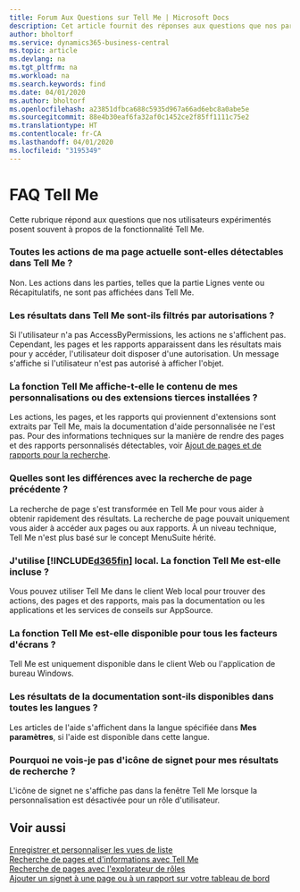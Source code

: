 ```yaml
---
title: Forum Aux Questions sur Tell Me | Microsoft Docs
description: Cet article fournit des réponses aux questions que nos partenaires et clients posent souvent sur Tell Me.
author: bholtorf
ms.service: dynamics365-business-central
ms.topic: article
ms.devlang: na
ms.tgt_pltfrm: na
ms.workload: na
ms.search.keywords: find
ms.date: 04/01/2020
ms.author: bholtorf
ms.openlocfilehash: a23851dfbca688c5935d967a66ad6ebc8a0abe5e
ms.sourcegitcommit: 88e4b30eaf6fa32af0c1452ce2f85ff1111c75e2
ms.translationtype: HT
ms.contentlocale: fr-CA
ms.lasthandoff: 04/01/2020
ms.locfileid: "3195349"
---
```

# <a name="tell-me-faq"></a>FAQ Tell Me
Cette rubrique répond aux questions que nos utilisateurs expérimentés posent souvent à propos de la fonctionnalité Tell Me.

### <a name="are-all-actions-from-my-current-page-discoverable-in-tell-me"></a>Toutes les actions de ma page actuelle sont-elles détectables dans Tell Me ?
Non. Les actions dans les parties, telles que la partie Lignes vente ou Récapitulatifs, ne sont pas affichées dans Tell Me.

### <a name="are-the-results-in-tell-me-filtered-by-permissions"></a>Les résultats dans Tell Me sont-ils filtrés par autorisations ?
Si l'utilisateur n'a pas AccessByPermissions, les actions ne s'affichent pas. Cependant, les pages et les rapports apparaissent dans les résultats mais pour y accéder, l'utilisateur doit disposer d'une autorisation. Un message s'affiche si l'utilisateur n'est pas autorisé à afficher l'objet.

### <a name="does-tell-me-display-content-from-my-customizations-or-installed-third-party-extensions"></a>La fonction Tell Me affiche-t-elle le contenu de mes personnalisations ou des extensions tierces installées ?
Les actions, les pages, et les rapports qui proviennent d'extensions sont extraits par Tell Me, mais la documentation d'aide personnalisée ne l'est pas. Pour des informations techniques sur la manière de rendre des pages et des rapports personnalisés détectables, voir [Ajout de pages et de rapports pour la recherche](/dynamics365/business-central/dev-itpro/developer/devenv-al-menusuite-functionality).

### <a name="what-makes-this-different-from-what-was-previously-known-as-page-search"></a>Quelles sont les différences avec la recherche de page précédente ?
La recherche de page s'est transformée en Tell Me pour vous aider à obtenir rapidement des résultats. La recherche de page pouvait uniquement vous aider à accéder aux pages ou aux rapports. À un niveau technique, Tell Me n'est plus basé sur le concept MenuSuite hérité.

### <a name="i-use-on-premises-d365fin-does-that-include-tell-me"></a>J'utilise [!INCLUDE[d365fin](includes/d365fin_md.md)] local. La fonction Tell Me est-elle incluse ?
Vous pouvez utiliser Tell Me dans le client Web local pour trouver des actions, des pages et des rapports, mais pas la documentation ou les applications et les services de conseils sur AppSource.

### <a name="is-tell-me-available-for-all-form-factors"></a>La fonction Tell Me est-elle disponible pour tous les facteurs d'écrans ?
Tell Me est uniquement disponible dans le client Web ou l'application de bureau Windows.

### <a name="are-the-documentation-results-available-in-any-language"></a>Les résultats de la documentation sont-ils disponibles dans toutes les langues ?
Les articles de l'aide s'affichent dans la langue spécifiée dans **Mes paramètres**, si l'aide est disponible dans cette langue.

### <a name="why-dont-i-see-a-bookmark-icon-for-my-search-results"></a>Pourquoi ne vois-je pas d'icône de signet pour mes résultats de recherche ?
L'icône de signet ne s'affiche pas dans la fenêtre Tell Me lorsque la personnalisation est désactivée pour un rôle d'utilisateur.


## <a name="see-also"></a>Voir aussi  
[Enregistrer et personnaliser les vues de liste](ui-views.md)  
[Recherche de pages et d'informations avec Tell Me](ui-search.md)  
[Recherche de pages avec l'explorateur de rôles](ui-role-explorer.md)  
[Ajouter un signet à une page ou à un rapport sur votre tableau de bord](ui-bookmarks.md)
